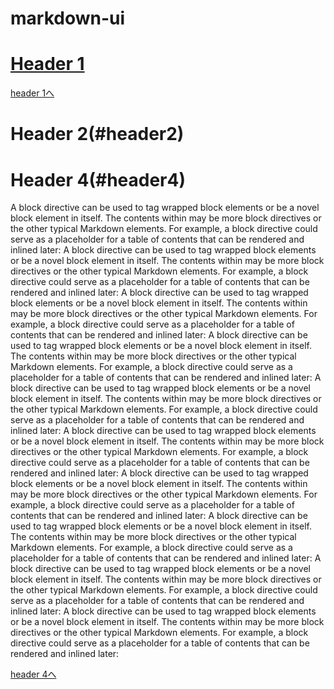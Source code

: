 # markdown-ui

# [Header 1](#section-i-want)

[header 1へ](#header1)



# Header 2(#header2)

# Header 4(#header4)

A block directive can be used to tag wrapped block elements or be a novel block element in itself. The contents within may be more block directives or the other typical Markdown elements.
For example, a block directive could serve as a placeholder for a table of contents that can be rendered and inlined later:
A block directive can be used to tag wrapped block elements or be a novel block element in itself. The contents within may be more block directives or the other typical Markdown elements.
For example, a block directive could serve as a placeholder for a table of contents that can be rendered and inlined later:
A block directive can be used to tag wrapped block elements or be a novel block element in itself. The contents within may be more block directives or the other typical Markdown elements.
For example, a block directive could serve as a placeholder for a table of contents that can be rendered and inlined later:
A block directive can be used to tag wrapped block elements or be a novel block element in itself. The contents within may be more block directives or the other typical Markdown elements.
For example, a block directive could serve as a placeholder for a table of contents that can be rendered and inlined later:
A block directive can be used to tag wrapped block elements or be a novel block element in itself. The contents within may be more block directives or the other typical Markdown elements.
For example, a block directive could serve as a placeholder for a table of contents that can be rendered and inlined later:
A block directive can be used to tag wrapped block elements or be a novel block element in itself. The contents within may be more block directives or the other typical Markdown elements.
For example, a block directive could serve as a placeholder for a table of contents that can be rendered and inlined later:
A block directive can be used to tag wrapped block elements or be a novel block element in itself. The contents within may be more block directives or the other typical Markdown elements.
For example, a block directive could serve as a placeholder for a table of contents that can be rendered and inlined later:
A block directive can be used to tag wrapped block elements or be a novel block element in itself. The contents within may be more block directives or the other typical Markdown elements.
For example, a block directive could serve as a placeholder for a table of contents that can be rendered and inlined later:
A block directive can be used to tag wrapped block elements or be a novel block element in itself. The contents within may be more block directives or the other typical Markdown elements.
For example, a block directive could serve as a placeholder for a table of contents that can be rendered and inlined later:
A block directive can be used to tag wrapped block elements or be a novel block element in itself. The contents within may be more block directives or the other typical Markdown elements.
For example, a block directive could serve as a placeholder for a table of contents that can be rendered and inlined later:

[header 4へ](#header4)
